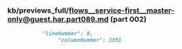 ### kb/previews_full/flows__service-first__master-only@guest.har.part089.md (part 002)

```md
           "lineNumber": 0,
                "columnNumber": 3891
 
```

```
